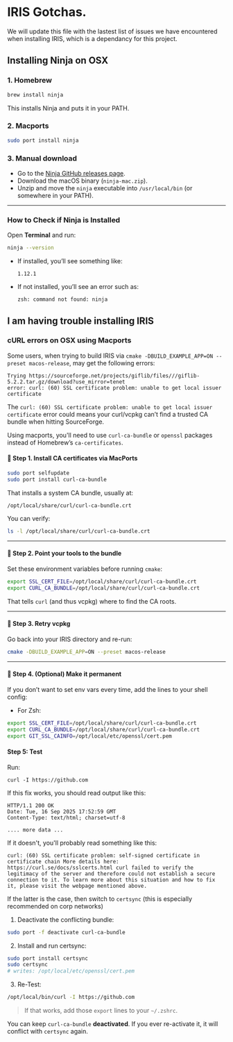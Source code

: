 # IRIS Gotchas.

We will update this file with the lastest list of issues we have encountered when installing IRIS, which is a dependancy for this project.

## Installing Ninja on OSX

### 1. **Homebrew**

```sh
brew install ninja
```

This installs Ninja and puts it in your PATH.

### 2. Macports

```sh
sudo port install ninja 
```

### 3. **Manual download**

* Go to the [Ninja GitHub releases page](https://github.com/ninja-build/ninja/releases).
* Download the macOS binary (`ninja-mac.zip`).
* Unzip and move the `ninja` executable into `/usr/local/bin` (or somewhere in your PATH).

---

### How to Check if Ninja is Installed

Open **Terminal** and run:

```sh
ninja --version
```

* If installed, you’ll see something like:

  ```
  1.12.1
  ```
* If not installed, you’ll see an error such as:

  ```
  zsh: command not found: ninja
  ```

## I am having trouble installing IRIS

### cURL errors on OSX using Macports

Some users, when trying to build IRIS via `cmake -DBUILD_EXAMPLE_APP=ON --preset macos-release`, may get the following errors:

```
Trying https://sourceforge.net/projects/giflib/files///giflib-5.2.2.tar.gz/download?use_mirror=tenet 
error: curl: (60) SSL certificate problem: unable to get local issuer certificate
```

The `curl: (60) SSL certificate problem: unable to get local issuer certificate` error could means your curl/vcpkg can’t find a trusted CA bundle when hitting SourceForge. 


Using macports, you'll need to use `curl-ca-bundle` or `openssl` packages instead of Homebrew’s `ca-certificates`.


#### 🔹 Step 1. Install CA certificates via MacPorts

```sh
sudo port selfupdate
sudo port install curl-ca-bundle
```

That installs a system CA bundle, usually at:

```
/opt/local/share/curl/curl-ca-bundle.crt
```

You can verify:

```sh
ls -l /opt/local/share/curl/curl-ca-bundle.crt
```

---

#### 🔹 Step 2. Point your tools to the bundle

Set these environment variables before running `cmake`:

```sh
export SSL_CERT_FILE=/opt/local/share/curl/curl-ca-bundle.crt
export CURL_CA_BUNDLE=/opt/local/share/curl/curl-ca-bundle.crt
```

That tells `curl` (and thus vcpkg) where to find the CA roots.

---

#### 🔹 Step 3. Retry vcpkg

Go back into your IRIS directory and re-run:

```sh
cmake -DBUILD_EXAMPLE_APP=ON --preset macos-release
```

---

#### 🔹 Step 4. (Optional) Make it permanent

If you don’t want to set env vars every time, add the lines to your shell config:

* For Zsh:

```sh
export SSL_CERT_FILE=/opt/local/share/curl/curl-ca-bundle.crt
export CURL_CA_BUNDLE=/opt/local/share/curl/curl-ca-bundle.crt
export GIT_SSL_CAINFO=/opt/local/etc/openssl/cert.pem
```


#### Step 5: Test

Run:

```
curl -I https://github.com
```

If this fix works, you should read output like this:

```
HTTP/1.1 200 OK
Date: Tue, 16 Sep 2025 17:52:59 GMT
Content-Type: text/html; charset=utf-8

.... more data ...

```

If it doesn't, you'll probably read something like this:

```
curl: (60) SSL certificate problem: self-signed certificate in certificate chain More details here: https://curl.se/docs/sslcerts.html curl failed to verify the legitimacy of the server and therefore could not establish a secure connection to it. To learn more about this situation and how to fix it, please visit the webpage mentioned above.
```


If the latter is the case, then switch to `certsync` (this is especially recommended on corp networks)

1. Deactivate the conflicting bundle:

```bash
sudo port -f deactivate curl-ca-bundle
```

2. Install and run certsync:

```bash
sudo port install certsync
sudo certsync
# writes: /opt/local/etc/openssl/cert.pem
```


3. Re-Test:

```bash
/opt/local/bin/curl -I https://github.com
```

> If that works, add those `export` lines to your `~/.zshrc`.

You can keep `curl-ca-bundle` **deactivated**. If you ever re-activate it, it will conflict with `certsync` again.


